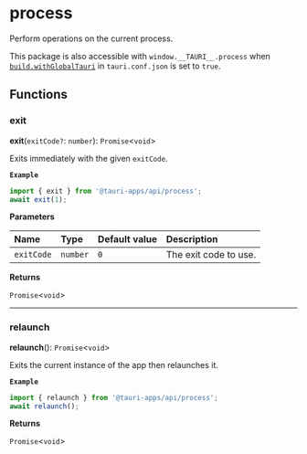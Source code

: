# process

Perform operations on the current process.

This package is also accessible with `window.__TAURI__.process` when [`build.withGlobalTauri`](https://tauri.app/v1/api/config/#buildconfig.withglobaltauri) in `tauri.conf.json` is set to `true`.

## Functions

### exit

**exit**(`exitCode?`: `number`): `Promise`<`void`\>

Exits immediately with the given `exitCode`.

**`Example`**

```typescript
import { exit } from '@tauri-apps/api/process';
await exit(1);
```

**Parameters**

| Name | Type | Default value | Description |
| :------ | :------ | :------ | :------ |
| `exitCode` | `number` | `0` | The exit code to use. |

**Returns**

`Promise`<`void`\>

---

### relaunch

**relaunch**(): `Promise`<`void`\>

Exits the current instance of the app then relaunches it.

**`Example`**

```typescript
import { relaunch } from '@tauri-apps/api/process';
await relaunch();
```

**Returns**

`Promise`<`void`\>
